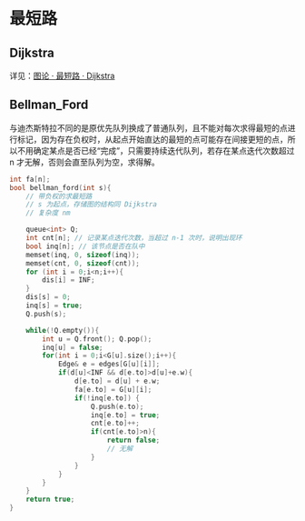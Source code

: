 # 最短路

## Dijkstra

详见：[图论 · 最短路 · Dijkstra](https://wangxw.cn/htmls/p-k-d-f.html#H3-3)

## Bellman_Ford

与迪杰斯特拉不同的是原优先队列换成了普通队列，且不能对每次求得最短的点进行标记，因为存在负权时，从起点开始直达的最短的点可能存在间接更短的点，所以不用确定某点是否已经“完成”，只需要持续迭代队列，若存在某点迭代次数超过 n 才无解，否则会直至队列为空，求得解。

```c++ {.lang-type-c++}
int fa[n];
bool bellman_ford(int s){
    // 带负权的求最短路
    // s 为起点，存储图的结构同 Dijkstra
    // 复杂度 nm

    queue<int> Q;
    int cnt[n]; // 记录某点迭代次数，当超过 n-1 次时，说明出现环
    bool inq[n]; // 该节点是否在队中
    memset(inq, 0, sizeof(inq));
    memset(cnt, 0, sizeof(cnt));
    for (int i = 0;i<n;i++){
        dis[i] = INF;
    }
    dis[s] = 0;
    inq[s] = true;
    Q.push(s);

    while(!Q.empty()){
        int u = Q.front(); Q.pop();
        inq[u] = false;
        for(int i = 0;i<G[u].size();i++){
            Edge& e = edges[G[u][i]];
            if(d[u]<INF && d[e.to]>d[u]+e.w){
                d[e.to] = d[u] + e.w;
                fa[e.to] = G[u][i];
                if(!inq[e.to]) {
                    Q.push(e.to);
                    inq[e.to] = true;
                    cnt[e.to]++;
                    if(cnt[e.to]>n){
                        return false;
                        // 无解
                    }
                }
            }
        }
    }
    return true;
}
```